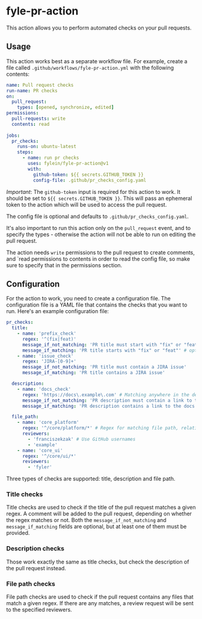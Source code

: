 # fyle-pr-action

This action allows you to perform automated checks on your pull requests.

## Usage

This action works best as a separate workflow file.
For example, create a file called `.github/workflows/fyle-pr-action.yml` with the following contents:

```yaml
name: Pull request checks
run-name: PR checks
on:
  pull_request:
    types: [opened, synchronize, edited]
permissions: 
  pull-requests: write
  contents: read
  
jobs:
  pr_checks:
    runs-on: ubuntu-latest
    steps:
      - name: run pr checks
        uses: fylein/fyle-pr-action@v1
        with:
          github-token: ${{ secrets.GITHUB_TOKEN }}
          config-file: .github/pr_checks_config.yaml
```
*Important*: The `github-token` input is required for this action to work. It should be set to `${{ secrets.GITHUB_TOKEN }}`.
This will pass an ephemeral token to the action which will be used to access the pull request.

The config file is optional and defaults to `.github/pr_checks_config.yaml`.

It's also important to run this action only on the `pull_request` event, and to specify the types - otherwise 
the action will not be able to run on editing the pull request.

The action needs `write` permissions to the pull request to create comments, and `read
permissions to contents in order to read the config file, so make sure to specify that in the permissions section.

## Configuration

For the action to work, you need to create a configuration file.
The configuration file is a YAML file that contains the checks that you want to run.
Here's an example configuration file:

```yaml
pr_checks:
  title:
    - name: 'prefix_check'
      regex: '^(fix|feat)'
      message_if_not_matching: 'PR title must start with "fix" or "feat"' # optional
      message_if_matching: 'PR title starts with "fix" or "feat"' # optional - provide at least one of these
    - name: 'issue_check'
      regex: 'JIRA-[0-9]+'
      message_if_not_matching: 'PR title must contain a JIRA issue'
      message_if_matching: 'PR title contains a JIRA issue'

  description:
    - name: 'docs_check'
      regex: 'https://docs\.example\.com' # Matching anywhere in the description
      message_if_not_matching: 'PR description must contain a link to the docs'
      message_if_matching: 'PR description contains a link to the docs'

  file_path:
    - name: 'core_platform'
      regex: '^/core/platform/*' # Regex for matching file path, relative to the root of the repository
      reviewers:
        - 'franciszekzak' # Use GitHub usernames
        - 'example'
    - name: 'core_ui'
      regex: '^/core/ui/*'
      reviewers:
        - 'fyler'
```

Three types of checks are supported: title, description and file path.

### Title checks

Title checks are used to check if the title of the pull request matches a given regex. A comment will be added to the pull request,
depending on whether the regex matches or not. Both the `message_if_not_matching` and `message_if_matching` fields are optional,
but at least one of them must be provided.

### Description checks

Those work exactly the same as title checks, but check the description of the pull request instead.

### File path checks

File path checks are used to check if the pull request contains any files that match a given regex. If there are any matches,
a review request will be sent to the specified reviewers.

